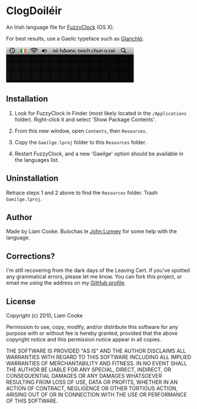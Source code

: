 ClogDoiléir
===========

An Irish language file for [FuzzyClock][fc] (OS X).

For best results, use a Gaelic typeface such as [Glanchló][gc].

![Screenshot](http://github.com/inky/fuzzyclock-as-gaeilge/raw/master/screenshot.png)


Installation
------------

1. Look for FuzzyClock in Finder (most likely located in the `/Applications`
folder). Right-click it and select 'Show Package Contents'.

2. From this new window, open `Contents`, then `Resources`.

3. Copy the `Gaeilge.lproj` folder to this `Resources` folder.

4. Restart FuzzyClock, and a new 'Gaeilge' option should be available in the
languages list.


Uninstallation
--------------

Retrace steps 1 and 2 above to find the `Resources` folder.
Trash `Gaeilge.lproj`.


Author
------

Made by Liam Cooke. Buíochas le [John Lunney][johnl] for some help with the
language.


Corrections?
------------

I'm still recovering from the dark days of the Leaving Cert. If you've spotted
any grammatical errors, please let me know. You can fork this project, or
email me using the address on my [GitHub profile][inky].


License
-------

Copyright (c) 2010, Liam Cooke

Permission to use, copy, modify, and/or distribute this software for any
purpose with or without fee is hereby granted, provided that the above
copyright notice and this permission notice appear in all copies.

THE SOFTWARE IS PROVIDED "AS IS" AND THE AUTHOR DISCLAIMS ALL WARRANTIES
WITH REGARD TO THIS SOFTWARE INCLUDING ALL IMPLIED WARRANTIES OF
MERCHANTABILITY AND FITNESS. IN NO EVENT SHALL THE AUTHOR BE LIABLE FOR
ANY SPECIAL, DIRECT, INDIRECT, OR CONSEQUENTIAL DAMAGES OR ANY DAMAGES
WHATSOEVER RESULTING FROM LOSS OF USE, DATA OR PROFITS, WHETHER IN AN
ACTION OF CONTRACT, NEGLIGENCE OR OTHER TORTIOUS ACTION, ARISING OUT OF
OR IN CONNECTION WITH THE USE OR PERFORMANCE OF THIS SOFTWARE.


[fc]: http://www.objectpark.org/FuzzyClock.html
[gc]: http://www.gaelchlo.com/glangc.html
[inky]: http://github.com/inky
[johnl]: http://johnl.org/
